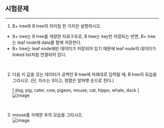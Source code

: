 ## 시험문제  
-----------------------
1. B+ tree와 B tree의 차이점 한 가지만 설명하시오.  
* B+ tree는 B tree를 개량한 자료구조로, B tree는 key만 저장되는 반면, B+ tree는 leaf node에 data를 함께 저장한다.  
* B+ tree는 leaf node에만 데이터가 저장되어 있기 때문에 leaf node의 데이터가 linked list처럼 연결되어 있다.
<br>

2. 다음 키 값을 갖는 데이터가 공백인 B tree에 차례대로 입력될 때, B tree의 모습을 그리시오. (단, 차수는 3이고, 정렬은 알파벳 순으로 한다.)  

    [ dog, pig, cater, cow, pigeon, mouse, cat, hippo, whale, duck ]  
    ![image](https://user-images.githubusercontent.com/65678579/158862629-faf12acf-a413-4a0e-9e0a-3b4f8f9b8563.png)

<br>

3. mouse를 삭제한 후의 모습을 그리시오.  
![image](https://user-images.githubusercontent.com/65678579/158862704-99f19c96-a7da-4388-9ea9-92f3eb248ddf.png)
